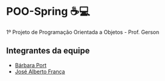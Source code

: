 # POO-Spring :coffee::computer:	
1º Projeto de Programação Orientada a Objetos - Prof. Gerson

## Integrantes da equipe

* [Bárbara Port](https://www.linkedin.com/in/b%C3%A1rbara-port-402158198/)
* [José Alberto França](https://www.linkedin.com/in/jos%C3%A9-alberto-martins-de-fran%C3%A7a-041506170/)
